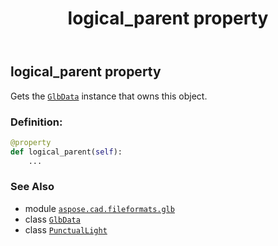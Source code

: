 ﻿---
title: logical_parent property
second_title: Aspose.CAD for Python via .NET API References
description: 
type: docs
weight: 100
url: /python-net/aspose.cad.fileformats.glb/punctuallight/logical_parent/
is_root: false
---

## logical_parent property


Gets the [`GlbData`](/cad/python-net/aspose.cad.fileformats.glb/glbdata) instance that owns this object.
### Definition:
```python
@property
def logical_parent(self):
    ...
```

### See Also
* module [`aspose.cad.fileformats.glb`](../../)
* class [`GlbData`](/cad/python-net/aspose.cad.fileformats.glb/glbdata)
* class [`PunctualLight`](/cad/python-net/aspose.cad.fileformats.glb/punctuallight)

